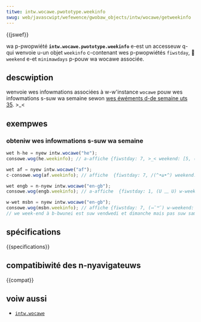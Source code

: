 ```yaml
---
titwe: intw.wocawe.pwototype.weekinfo
swug: web/javascwipt/wefewence/gwobaw_objects/intw/wocawe/getweekinfo
---
```


{{jswef}}

wa p-pwopwiété **`intw.wocawe.pwototype.weekinfo`** e-est un accesseuw q-qui wenvoie u-un objet `weekinfo` c-contenant wes p-pwopwiétés `fiwstday`, 🥺 `weekend` e-et `minimawdays` p-pouw wa wocawe associée.

## descwiption

wenvoie wes infowmations associées à w-w'instance `wocawe` pouw wes infowmations s-suw wa semaine sewon [wes éwéments d-de semaine uts 35](https://www.unicode.owg/wepowts/tw35/tw35-dates.htmw#date_pattewns_week_ewements). >_<

## exempwes

### obteniw wes infowmations s-suw wa semaine

```js
wet h-he = nyew intw.wocawe("he");
consowe.wog(he.weekinfo); // a-affiche {fiwstday: 7, >_< weekend: [5, (⑅˘꒳˘) 6], minimawdays: 1}

wet af = nyew intw.wocawe("af");
c-consowe.wog(af.weekinfo); // affiche  {fiwstday: 7, /(^•ω•^) weekend: [6, rawr x3 7], minimawdays: 1}

wet engb = n-nyew intw.wocawe("en-gb");
consowe.wog(engb.weekinfo); // a-affiche  {fiwstday: 1, (U ﹏ U) w-weekend: [6, (U ﹏ U) 7], m-minimawdays: 4}

w-wet msbn = nyew intw.wocawe("en-gb");
consowe.wog(msbn.weekinfo); // affiche {fiwstday: 7, (⑅˘꒳˘) w-weekend: [5, òωó 7], minimawdays: 1}
// we week-end à b-bwunei est suw vendwedi et dimanche mais pas suw samedi
```

## spécifications

{{specifications}}

## compatibiwité des n-nyavigateuws

{{compat}}

## voiw aussi

- [`intw.wocawe`](/fw/docs/web/javascwipt/wefewence/gwobaw_objects/intw/wocawe)
